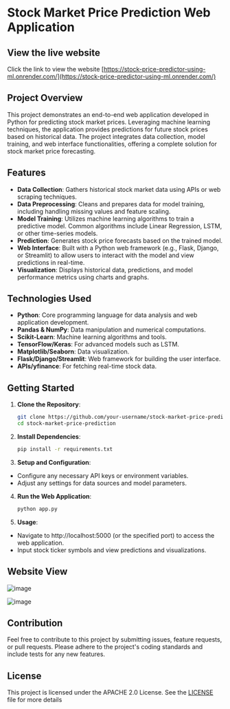 # Stock Market Price Prediction Web Application

## View the live website 
Click the link to view the website 
[https://stock-price-predictor-using-ml.onrender.com/](https://stock-price-predictor-using-ml.onrender.com/)

## Project Overview

This project demonstrates an end-to-end web application developed in Python for predicting stock market prices. Leveraging machine learning techniques, the application provides predictions for future stock prices based on historical data. The project integrates data collection, model training, and web interface functionalities, offering a complete solution for stock market price forecasting.

## Features

- **Data Collection**: Gathers historical stock market data using APIs or web scraping techniques.
- **Data Preprocessing**: Cleans and prepares data for model training, including handling missing values and feature scaling.
- **Model Training**: Utilizes machine learning algorithms to train a predictive model. Common algorithms include Linear Regression, LSTM, or other time-series models.
- **Prediction**: Generates stock price forecasts based on the trained model.
- **Web Interface**: Built with a Python web framework (e.g., Flask, Django, or Streamlit) to allow users to interact with the model and view predictions in real-time.
- **Visualization**: Displays historical data, predictions, and model performance metrics using charts and graphs.

## Technologies Used

- **Python**: Core programming language for data analysis and web application development.
- **Pandas & NumPy**: Data manipulation and numerical computations.
- **Scikit-Learn**: Machine learning algorithms and tools.
- **TensorFlow/Keras**: For advanced models such as LSTM.
- **Matplotlib/Seaborn**: Data visualization.
- **Flask/Django/Streamlit**: Web framework for building the user interface.
- **APIs/yfinance**: For fetching real-time stock data.

## Getting Started

1. **Clone the Repository**:
   ```bash
   git clone https://github.com/your-username/stock-market-price-prediction.git
   cd stock-market-price-prediction

2. **Install Dependencies**:
    ```bash
   pip install -r requirements.txt

4. **Setup and Configuration**:

- Configure any necessary API keys or environment variables.
- Adjust any settings for data sources and model parameters.

 4. **Run the Web Application**:
    ```bash
    python app.py

 5. **Usage**:
- Navigate to  http://localhost:5000 (or the specified port) to access the web application.
- Input stock ticker symbols and view predictions and visualizations.

## Website View
![image](https://github.com/user-attachments/assets/2fc7ca6a-8f06-457b-b570-eb1219cef555)


![image](https://github.com/user-attachments/assets/ab5c970a-47f2-40b7-b6f6-de586ca841c0)



## Contribution
Feel free to contribute to this project by submitting issues, feature requests, or pull requests. Please adhere to the project's coding standards and include tests for any new features.

## License
This project is licensed under the APACHE 2.0 License. See the [LICENSE](LICENSE) file for more details
